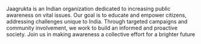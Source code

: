 Jaagrukta is an Indian organization dedicated to increasing public awareness on vital issues. Our goal is to educate and empower citizens, addressing challenges unique to India. Through targeted campaigns and community involvement, we work to build an informed and proactive society. Join us in making awareness a collective effort for a brighter future

